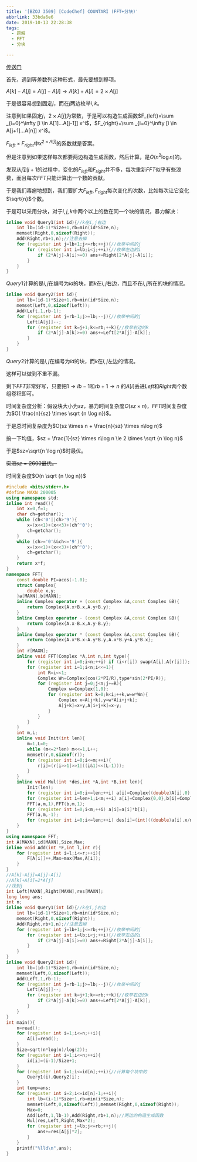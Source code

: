 ```yaml
---
title: '[BZOJ 3509] [CodeChef] COUNTARI (FFT+分块)'
abbrlink: 33bda6e6
date: 2019-10-13 22:28:38
tags:
  - 题解
  - FFT
  - 分块

---
```


[传送门](/bzojch/p/3509.html)

首先，遇到等差数列这种形式，最先要想到移项。

$A[k]-A[j]=A[j]-A[i] \to A[k]+A[i]=2 \times A[j]$

于是很容易想到固定$j$，而在$j$两边枚举$i,k$。

注意到如果固定$j$，$2 \times A[j]$为常数，于是可以构造生成函数$F_{left}=\sum _{i=0}^\infty [i \in A[1]...A[j-1]] x^i$，$F_{right}=\sum _{i=0}^\infty [i \in A[j+1]...A[n]] x^i$。

$F_{left} \times F_{right}$中$x^{2 \times A[j]}$的系数就是答案。

但是注意到如果这样每次都要两边构造生成函数，然后计算，是$O(n^2 \log n)$的。

发现从$j$到$j+1$的过程中，变化的$F_{left}$和$F_{right}$并不多，每次重新$FFT$似乎有些浪费，而且每次$FFT$只能计算出一个数的贡献。

于是我们毒瘤地想到，我们要扩大$F_{left},F_{right}$每次变化的次数，比如每次让它变化$\sqrt{n}$个数。

于是可以采用分块，对于$i,j,k$中两个以上的数在同一个块的情况，暴力解决：

```cpp
inline void Query1(int id){//k在i,j右边
	int lb=(id-1)*Size+1,rb=min(id*Size,n);
	memset(Right,0,sizeof(Right));
	Add(Right,rb+1,n);//注意去掉
	for (register int j=lb+1;j<=rb;++j){//枚举中间的j
		for (register int i=lb;i<j;++i){//枚举左边的i
			if (2*A[j]-A[i]>=0) ans+=Right[2*A[j]-A[i]];
		}
	}
}
```

$Query1$计算的是$i,j$在编号为$id$的块，而$k$在$i,j$右边，而且不在$i,j$所在的块的情况。

```cpp
inline void Query2(int id){
	int lb=(id-1)*Size+1,rb=min(id*Size,n);
	memset(Left,0,sizeof(Left));
	Add(Left,1,rb-1);
	for (register int j=rb-1;j>=lb;--j){//枚举中间的j
		Left[A[j]]--;
		for (register int k=j+1;k<=rb;++k){//枚举右边的k
			if (2*A[j]-A[k]>=0) ans+=Left[2*A[j]-A[k]];
		}
	}
}
```

$Query2$计算的是$i,j$在编号为$id$的块，而$k$在$i,j$左边的情况。

这样可以做到不重不漏。

剩下$FFT$非常好写，只要把$1\to lb-1$和$rb+1 \to n$ 的$A[i]$丢进$Left$和$Right$两个数组卷积即可。

时间复杂度分析：假设块大小为$sz$，暴力时间复杂度$O(sz \times n)$，$FFT$时间复杂度为$O( \frac{n}{sz} \times \sqrt {n \log n})$。

于是总时间复杂度为$O(sz \times n + \frac{n}{sz} \times n\log n)$

搞一下均值，$sz  + \frac{1}{sz} \times n\log n \le 2 \times \sqrt {n \log n}$

于是$sz=\sqrt{n \log n}$时最优。

~~实测$sz=2600$最优。~~

时间复杂度$O(n \sqrt {n \log n})$

```cpp
#include <bits/stdc++.h>
#define MAXN 200005
using namespace std;
inline int read(){
	int x=0,f=1;
	char ch=getchar();
	while (ch<'0'||ch>'9'){
		x=(x<<1)+(x<<3)+(ch^'0');
		ch=getchar();
	}
	while (ch>='0'&&ch<='9'){
		x=(x<<1)+(x<<3)+(ch^'0');
		ch=getchar();
	}
	return x*f;
}
namespace FFT{
	const double PI=acos(-1.0);
	struct Complex{
    	double x,y;
	}a[MAXN],b[MAXN];
	inline Complex operator + (const Complex &A,const Complex &B){
	    return Complex{A.x+B.x,A.y+B.y};
	}
	inline Complex operator - (const Complex &A,const Complex &B){
	    return Complex{A.x-B.x,A.y-B.y};
	}
	inline Complex operator * (const Complex &A,const Complex &B){
	    return Complex{A.x*B.x-A.y*B.y,A.x*B.y+A.y*B.x};
	}
	int r[MAXN];
	inline void FFT(Complex *A,int n,int type){
	    for (register int i=0;i<n;++i) if (i<r[i]) swap(A[i],A[r[i]]);
	    for (register int i=1;i<n;i<<=1){
	        int R=i<<1;
	        Complex Wn=Complex{cos(2*PI/R),type*sin(2*PI/R)};
	        for (register int j=0;j<n;j+=R){
	            Complex w=Complex{1,0};
	            for (register int k=0;k<i;++k,w=w*Wn){
	                Complex x=A[j+k],y=w*A[i+j+k];
	                A[j+k]=x+y,A[i+j+k]=x-y;
	            }
	        }
	    }
	}
	int m,L;
	inline void Init(int len){
		m=1,L=0;
	    while (m<=2*len) m<<=1,L++;
	    memset(r,0,sizeof(r));
	    for (register int i=0;i<=m;++i){
	        r[i]=(r[i>>1]>>1|((i&1)<<(L-1)));
	    }
	}
	inline void Mul(int *des,int *A,int *B,int len){
		Init(len);
		for (register int i=0;i<=len;++i) a[i]=Complex{(double)A[i],0},b[i]=Complex{(double)B[i],0};
		for (register int i=len+1;i<m;++i) a[i]=Complex{0,0},b[i]=Complex{0,0};
		FFT(a,m,1),FFT(b,m,1);
		for (register int i=0;i<m;++i) a[i]=a[i]*b[i];
		FFT(a,m,-1);
		for (register int i=0;i<=len;++i) des[i]=(int)((double)a[i].x/m+0.5);
	}
}
using namespace FFT;
int A[MAXN],id[MAXN],Size,Max;
inline void Add(int *F,int l,int r){
	for (register int i=l;i<=r;++i){
		F[A[i]]++,Max=max(Max,A[i]);
	}
}
//A[k]-A[j]=A[j]-A[i]
//A[k]+A[i]=2*A[j]
//找到j
int Left[MAXN],Right[MAXN],res[MAXN];
long long ans;
int n;
inline void Query1(int id){//k在i,j右边 
	int lb=(id-1)*Size+1,rb=min(id*Size,n);
	memset(Right,0,sizeof(Right));
	Add(Right,rb+1,n);//注意去掉
	for (register int j=lb+1;j<=rb;++j){//枚举中间的j
		for (register int i=lb;i<j;++i){//枚举左边的i
			if (2*A[j]-A[i]>=0) ans+=Right[2*A[j]-A[i]];
		}
	}
}
inline void Query2(int id){
	int lb=(id-1)*Size+1,rb=min(id*Size,n);
	memset(Left,0,sizeof(Left));
	Add(Left,1,rb-1);
	for (register int j=rb-1;j>=lb;--j){//枚举中间的j
		Left[A[j]]--;
		for (register int k=j+1;k<=rb;++k){//枚举右边的k
			if (2*A[j]-A[k]>=0) ans+=Left[2*A[j]-A[k]];
		}
	}
}
int main(){
	n=read();
	for (register int i=1;i<=n;++i){
		A[i]=read();
	}
	Size=sqrt(n*log(n)/log(2));
	for (register int i=1;i<=n;++i){
		id[i]=(i-1)/Size+1;
	}
	for (register int i=1;i<=id[n];++i){//计算每个块中的 
		Query1(i),Query2(i);
	}
	int temp=ans;
	for (register int i=2;i<=id[n]-1;++i){
		int lb=(i-1)*Size+1,rb=min(i*Size,n);
		memset(Left,0,sizeof(Left)),memset(Right,0,sizeof(Right));
		Max=0;
		Add(Left,1,lb-1),Add(Right,rb+1,n);//两边的构造生成函数
		Mul(res,Left,Right,Max*2);
		for (register int j=lb;j<=rb;++j){
			ans+=res[A[j]*2];
		}
	}
	printf("%lld\n",ans);
}
```

